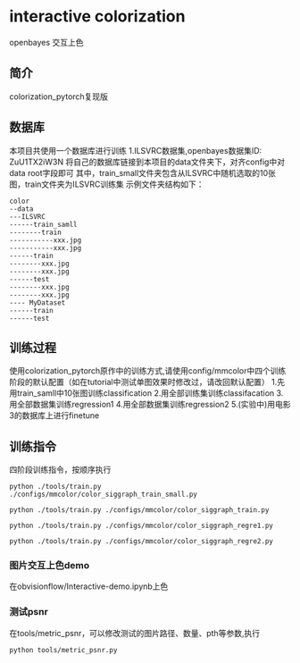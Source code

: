 # interactive colorization
openbayes 交互上色

## 简介
colorization_pytorch复现版



## 数据库
本项目共使用一个数据库进行训练
1.ILSVRC数据集,openbayes数据集ID: ZuU1TX2iW3N
将自己的数据库链接到本项目的data文件夹下，对齐config中对data root字段即可
其中，train_small文件夹包含从ILSVRC中随机选取的10张图，train文件夹为ILSVRC训练集
示例文件夹结构如下：
```
color
--data
---ILSVRC
------train_samll
--------train
-----------xxx.jpg
-----------xxx.jpg
------train
--------xxx.jpg
--------xxx.jpg
------test
--------xxx.jpg
--------xxx.jpg
---- MyDataset
------train
------test
```

## 训练过程
使用colorization_pytorch原作中的训练方式,请使用config/mmcolor中四个训练阶段的默认配置（如在tutorial中测试单图效果时修改过，请改回默认配置）
1.先用train_samll中10张图训练classification
2.用全部训练集训练classifacation
3.用全部数据集训练regression1
4.用全部数据集训练regression2
5.(实验中)用电影3的数据库上进行finetune


## 训练指令
四阶段训练指令，按顺序执行
```
python ./tools/train.py ./configs/mmcolor/color_siggraph_train_small.py

python ./tools/train.py ./configs/mmcolor/color_siggraph_train.py

python ./tools/train.py ./configs/mmcolor/color_siggraph_regre1.py

python ./tools/train.py ./configs/mmcolor/color_siggraph_regre2.py
```

### 图片交互上色demo
在obvisionflow/Interactive-demo.ipynb上色

### 测试psnr
在tools/metric_psnr，可以修改测试的图片路径、数量、pth等参数,执行
```
python tools/metric_psnr.py

```

